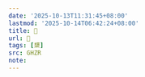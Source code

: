 ```yaml
---
date: '2025-10-13T11:31:45+08:00'
lastmod: '2025-10-14T06:42:24+08:00'
title: 󰪣
url: 󰪣
tags: [䊬]
src: GHZR
note:
---
```

